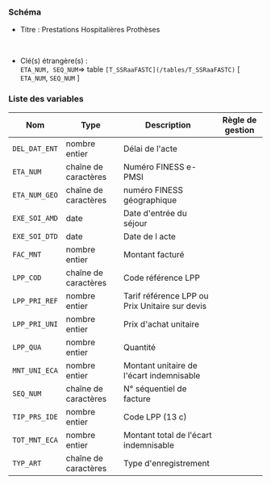 ### Schéma


- Titre : Prestations Hospitalières Prothèses
<br />



- Clé(s) étrangère(s) : <br />
`ETA_NUM, SEQ_NUM`=> table `[T_SSRaaFASTC](/tables/T_SSRaaFASTC)` [ `ETA_NUM`, `SEQ_NUM` ]<br />

 
### Liste des variables

Nom | Type | Description | Règle de gestion
-|-|-|-
`DEL_DAT_ENT`| nombre entier |Délai de l'acte||
`ETA_NUM`| chaîne de caractères |Numéro FINESS e-PMSI||
`ETA_NUM_GEO`| chaîne de caractères |numéro FINESS géographique||
`EXE_SOI_AMD`| date |Date d'entrée du séjour||
`EXE_SOI_DTD`| date |Date de l acte||
`FAC_MNT`| nombre entier |Montant facturé||
`LPP_COD`| chaîne de caractères |Code référence LPP||
`LPP_PRI_REF`| nombre entier |Tarif référence LPP ou Prix Unitaire sur devis||
`LPP_PRI_UNI`| nombre entier |Prix d'achat unitaire||
`LPP_QUA`| nombre entier |Quantité||
`MNT_UNI_ECA`| nombre entier |Montant unitaire de l'écart indemnisable||
`SEQ_NUM`| chaîne de caractères |N° séquentiel de facture||
`TIP_PRS_IDE`| nombre entier |Code LPP (13 c)||
`TOT_MNT_ECA`| nombre entier |Montant total de l'écart indemnisable||
`TYP_ART`| chaîne de caractères |Type d'enregistrement||